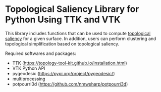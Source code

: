 # Topological Saliency Library for Python Using TTK and VTK

This library includes functions that can be used to compute [topological saliency](https://www.sciencedirect.com/science/article/pii/S0097849313000617) for a given surface.
In addition, users can perform clustering and topological simplification based on topological saliency.

Required softwares and packages:
- TTK (https://topology-tool-kit.github.io/installation.html)
- VTK Python API
- pygeodesic (https://pypi.org/project/pygeodesic/)
- multiprocessing
- potpourri3d (https://github.com/nmwsharp/potpourri3d)